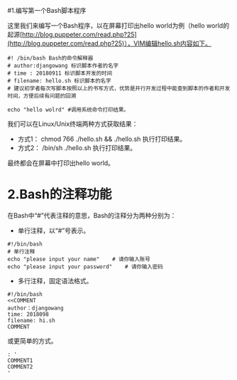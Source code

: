#1.编写第一个Bash脚本程序

这里我们来编写一个Bash程序，以在屏幕打印出hello world为例（hello world的起源[http://blog.puppeter.com/read.php?25](http://blog.puppeter.com/read.php?25)），VIM编辑hello.sh内容如下。

```
#! /bin/bash Bash的命令解释器
# author:djangowang 标识脚本作者的名字
# time : 20180911 标识脚本开发的时间
# filename: hello.sh 标识脚本的名字
# 建议初学者每次写脚本按照以上的书写方式，优势是并行开发过程中能查到脚本的作者和开发时间，方便后续有问题的回溯

echo "hello wolrd" #调用系统命令打印结果。
```

我们可以在Linux/Unix终端两种方式获取结果：

* 方式1： chmod 766 ./hello.sh && ./hello.sh 执行打印结果。
* 方式2： /bin/sh ./hello.sh 执行打印结果。

最终都会在屏幕中打印出hello world。

# 2.Bash的注释功能

在Bash中“#”代表注释的意思，Bash的注释分为两种分别为：

* 单行注释，以“\#”号表示。
```
#!/bin/bash
# 单行注释
echo "please input your name"    # 请你输入账号
echo "please input your password"    # 请你输入密码
```

* 多行注释，固定语法格式。

```
#!/bin/bash
<<COMMENT
author：djangowang
time: 2018098
filename: hi.sh
COMMENT
```
或更简单的方式。

```
: '
COMMENT1
COMMENT2
'
```
